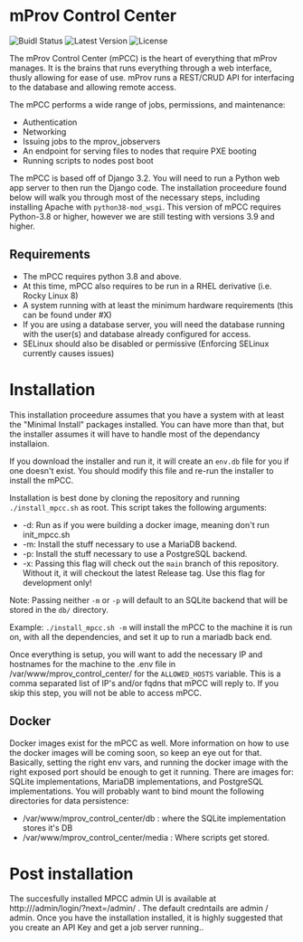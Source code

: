 
# mProv Control Center
![Buidl Status](https://img.shields.io/github/actions/workflow/status/mprov-ng/mprov_control_center/dockerimages.yml?style=plastic)
![Latest Version](https://img.shields.io/github/v/tag/mprov-ng/mprov_control_center?style=plastic)
![License](https://img.shields.io/github/license/mprov-ng/mprov_control_center?style=plastic)

The mProv Control Center (mPCC) is the heart of everything that mProv manages. It is the brains that runs everything through a web interface, thusly allowing for ease of use. mProv runs a REST/CRUD API for interfacing to the database and allowing remote access. 

The mPCC performs a wide range of jobs, permissions, and maintenance:
- Authentication
- Networking
- Issuing jobs to the mprov_jobservers
- An endpoint for serving files to nodes that require PXE booting 
- Running scripts to nodes post boot

The mPCC is based off of Django 3.2. You will need to run a Python web app server to then run the Django code. The installation proceedure found below will walk you through most of the necessary steps, including installing Apache with `python38-mod_wsgi`. This version of mPCC requires Python-3.8 or higher, however we are still testing with versions 3.9 and higher.

## Requirements
- The mPCC requires python 3.8 and above.  
- At this time, mPCC also requires to be run in a RHEL derivative (i.e. Rocky Linux 8)
- A system running with at least the minimum hardware requirements (this can be found under #X)
- If you are using a database server, you will need the database running with the user(s) and database already configured for access.
- SELinux should also be disabled or permissive (Enforcing SELinux currently causes issues)

# Installation
This installation proceedure assumes that you have a system with at least the "Minimal Install" packages installed.  You can have more than that, but the installer assumes it will have to handle most of the dependancy installaion.

If you download the installer and run it, it will create an `env.db` file for you if one doesn't exist.  You should modify this file and re-run the installer to install the mPCC.



Installation is best done by cloning the repository and running `./install_mpcc.sh` as root.  This script takes the following arguments:

- -d: Run as if you were building a docker image, meaning don't run init_mpcc.sh
- -m: Install the stuff necessary to use a MariaDB backend.
- -p: Install the stuff necessary to use a PostgreSQL backend.
- -x: Passing this flag will check out the `main` branch of this repository.  Without it, it will checkout the latest Release tag.  Use this flag for development only!

Note: Passing neither `-m` or `-p` will default to an SQLite backend that will be stored in the `db/` directory.


Example: `./install_mpcc.sh -m` will install the mPCC to the machine it is run on, with all the dependencies, and set it up to run a mariadb back end.  

Once everything is setup, you will want to add the necessary IP and hostnames for the machine to the .env file in /var/www/mprov_control_center/ for the `ALLOWED_HOSTS` variable.  This is a comma separated list of IP's and/or fqdns that mPCC will reply to.  If you skip this step, you will not be able to access mPCC.


## Docker
Docker images exist for the mPCC as well.  More information on how to use the docker images will be coming soon, so keep an eye out for that.  Basically, setting the right env vars, and running the docker image with the right exposed port should be enough to get it running.  There are images for: SQLite implementations, MariaDB implementations, and PostgreSQL implementations.  You will probably want to bind mount the following directories for data persistence:

- /var/www/mprov_control_center/db : where the SQLite implementation stores it's DB
- /var/www/mprov_control_center/media : Where scripts get stored.

# Post installation
The succesfully installed MPCC admin UI is available at http://<FQDN or IP>/admin/login/?next=/admin/ . The default credntails are admin / admin. 
Once you have the installation installed, it is highly suggested that you create an API Key and get a job server running..
